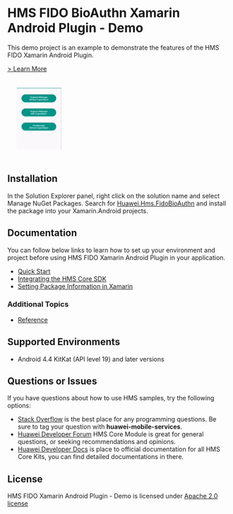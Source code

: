 # HMS FIDO BioAuthn Xamarin Android Plugin - Demo

This demo project is an example to demonstrate the features of the HMS FIDO Xamarin Android Plugin.

[> Learn More](https://developer.huawei.com/consumer/en/doc/development/HMS-Plugin-Guides/introduction-0000001096825937)

<img src="../.docs/Fido2MainPage.jpg" width = 20% height = 20% style="margin:1.5em">

## Installation

In the Solution Explorer panel, right click on the solution name and select Manage NuGet Packages. Search for [Huawei.Hms.FidoBioAuthn](https://www.nuget.org/packages/Huawei.Hms.FidoBioAuthn) and install the package into your Xamarin.Android projects.

## Documentation

You can follow below links to learn how to set up your environment and project before using HMS FIDO Xamarin Android Plugin in your application.

- [Quick Start](https://developer.huawei.com/consumer/en/doc/development/HMS-Plugin-Guides/prepare-development-environment-0000001056858057)
- [Integrating the HMS Core SDK](https://developer.huawei.com/consumer/en/doc/development/HMS-Plugin-Guides/integrating-sdk-0000001096709649) 
- [Setting Package Information in Xamarin](https://developer.huawei.com/consumer/en/doc/development/HMS-Plugin-Guides/configuringappinfo-0000001096426803) 

### Additional Topics

- [Reference](https://developer.huawei.com/consumer/en/doc/development/HMS-Plugin-References/overview-0000001114489741)

## Supported Environments
 
- Android 4.4 KitKat (API level 19) and later versions

## Questions or Issues

If you have questions about how to use HMS samples, try the following options:

- [Stack Overflow](https://stackoverflow.com/questions/tagged/huawei-mobile-services) is the best place for any programming questions. Be sure to tag your question with **huawei-mobile-services**.
- [Huawei Developer Forum](https://forums.developer.huawei.com/forumPortal/en/home?fid=0101187876626530001) HMS Core Module is great for general questions, or seeking recommendations and opinions.
- [Huawei Developer Docs](https://developer.huawei.com/consumer/en/doc/overview/HMS-Core-Plugin) is place to official documentation for all HMS Core Kits, you can find detailed documentations in there.

## License

HMS FIDO Xamarin Android Plugin - Demo is licensed under [Apache 2.0 license](LICENSE)